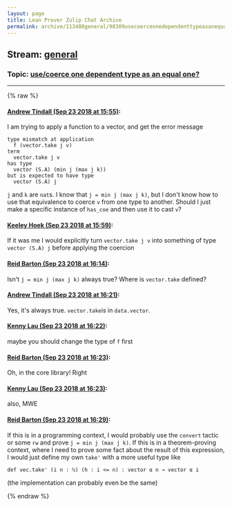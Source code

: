 ```yaml
---
layout: page
title: Lean Prover Zulip Chat Archive 
permalink: archive/113488general/98309usecoerceonedependenttypeasanequalone.html
---
```


## Stream: [general](index.html)
### Topic: [use/coerce one dependent type as an equal one?](98309usecoerceonedependenttypeasanequalone.html)

---


{% raw %}
#### [ Andrew Tindall (Sep 23 2018 at 15:55)](https://leanprover.zulipchat.com/#narrow/stream/113488-general/topic/use/coerce%20one%20dependent%20type%20as%20an%20equal%20one%3F/near/134479228):
I am trying to apply a function to a vector, and get the error message 
```
type mismatch at application
  f (vector.take j v)
term
  vector.take j v
has type
  vector (S.A) (min j (max j k))
but is expected to have type
  vector (S.A) j
```
`j` and `k` are `nat`s. I know that `j = min j (max j k)`, but I don't know how to use that equivalence to coerce `v` from one type to another. Should I just make a specific instance of `has_coe` and then use it to cast `v`?

#### [ Keeley Hoek (Sep 23 2018 at 15:59)](https://leanprover.zulipchat.com/#narrow/stream/113488-general/topic/use/coerce%20one%20dependent%20type%20as%20an%20equal%20one%3F/near/134479329):
If it was me I would explicitly turn `vector.take j v` into something of type `vector (S.A) j` before applying the coercion

#### [ Reid Barton (Sep 23 2018 at 16:14)](https://leanprover.zulipchat.com/#narrow/stream/113488-general/topic/use/coerce%20one%20dependent%20type%20as%20an%20equal%20one%3F/near/134479736):
Isn't `j = min j (max j k)` always true? Where is `vector.take` defined?

#### [ Andrew Tindall (Sep 23 2018 at 16:21)](https://leanprover.zulipchat.com/#narrow/stream/113488-general/topic/use/coerce%20one%20dependent%20type%20as%20an%20equal%20one%3F/near/134479910):
Yes, it's always true. `vector.take`is in `data.vector`.

#### [ Kenny Lau (Sep 23 2018 at 16:22)](https://leanprover.zulipchat.com/#narrow/stream/113488-general/topic/use/coerce%20one%20dependent%20type%20as%20an%20equal%20one%3F/near/134479962):
maybe you should change the type of `f` first

#### [ Reid Barton (Sep 23 2018 at 16:23)](https://leanprover.zulipchat.com/#narrow/stream/113488-general/topic/use/coerce%20one%20dependent%20type%20as%20an%20equal%20one%3F/near/134479968):
Oh, in the core library! Right

#### [ Kenny Lau (Sep 23 2018 at 16:23)](https://leanprover.zulipchat.com/#narrow/stream/113488-general/topic/use/coerce%20one%20dependent%20type%20as%20an%20equal%20one%3F/near/134479969):
also, MWE

#### [ Reid Barton (Sep 23 2018 at 16:29)](https://leanprover.zulipchat.com/#narrow/stream/113488-general/topic/use/coerce%20one%20dependent%20type%20as%20an%20equal%20one%3F/near/134480135):
If this is in a programming context, I would probably use the `convert` tactic or some `rw` and prove `j = min j (max j k)`.
If this is in a theorem-proving context, where I need to prove some fact about the result of this expression, I would just define my own `take'` with a more useful type like
```lean
def vec.take' (i n : ℕ) (h : i <= n) : vector α n → vector α i
```
(the implementation can probably even be the same)


{% endraw %}

